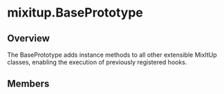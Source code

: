 # mixitup.BasePrototype

## Overview

The BasePrototype adds instance methods to all other extensible MixItUp classes,
enabling the execution of previously registered hooks.

## Members

